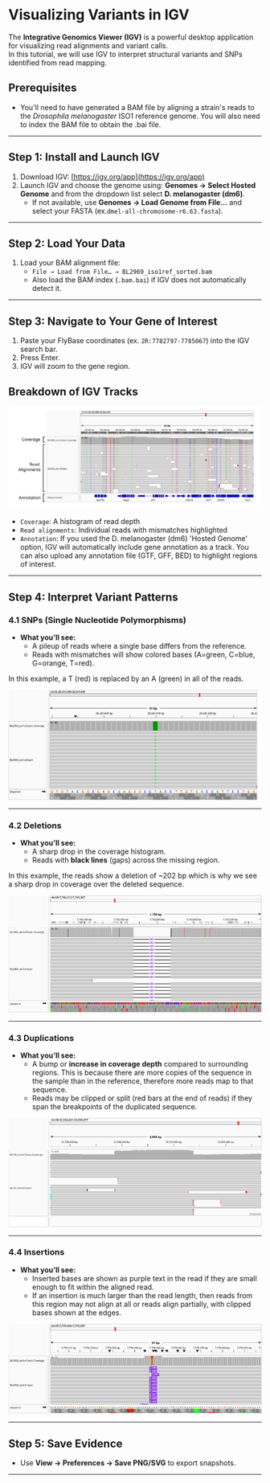 # Visualizing Variants in IGV


The **Integrative Genomics Viewer (IGV)** is a powerful desktop application for visualizing read alignments and variant calls.  
In this tutorial, we will use IGV to interpret structural variants and SNPs identified from read mapping.

## Prerequisites
- You'll need to have generated a BAM file by aligning a strain's reads to the *Drosophila melanogaster* ISO1 reference genome. You will also need to index the BAM file to obtain the .bai file.


---

## Step 1: Install and Launch IGV

1. Download IGV: [https://igv.org/app](https://igv.org/app)  
2. Launch IGV and choose the genome using: **Genomes →  Select Hosted Genome** and from the dropdown list select **D. melanogaster (dm6)**.  
   - If not available, use **Genomes → Load Genome from File…** and select your FASTA (ex.`dmel-all-chromosome-r6.63.fasta`).

---

## Step 2: Load Your Data

1. Load your BAM alignment file:
   - `File → Load from File… → BL2969_iso1ref_sorted.bam`  
   - Also load the BAM index (`.bam.bai`) if IGV does not automatically detect it.

---

## Step 3: Navigate to Your Gene of Interest

1. Paste your FlyBase coordinates (ex. `2R:7782797-7785067`) into the IGV search bar.  
2. Press Enter.  
3. IGV will zoom to the gene region.  

## Breakdown of IGV Tracks

![IGV Tracks](../images/igv_tracks_breakdown.png)
   - `Coverage`: A histogram of read depth
   - `Read alignments`: Individual reads with mismatches highlighted
   - `Annotation`: If you used the D. melanogaster (dm6) 'Hosted Genome' option, IGV will automatically include gene annotation as a track. You can also upload any annotation file (GTF, GFF, BED) to highlight regions of interest.

---

## Step 4: Interpret Variant Patterns

### 4.1 SNPs (Single Nucleotide Polymorphisms)
- **What you’ll see:**  
  - A pileup of reads where a single base differs from the reference.  
  - Reads with mismatches will show colored bases (A=green, C=blue, G=orange, T=red).  

In this example, a T (red) is replaced by an A (green) in all of the reads.

![SNP in IGV](../images/snp_igv.png)

---

### 4.2 Deletions
- **What you’ll see:**  
  - A sharp drop in the coverage histogram.  
  - Reads with **black lines** (gaps) across the missing region. 

In this example, the reads show a deletion of ~202 bp which is why we see a sharp drop in coverage over the deleted sequence.

![Deletion in IGV](../images/deletion_igv.png)

---

### 4.3 Duplications
- **What you’ll see:**  
  - A bump or **increase in coverage depth** compared to surrounding regions. This is because there are more copies of the sequence in the sample than in the reference, therefore more reads map to that sequence.  
  - Reads may be clipped or split (red bars at the end of reads) if they span the breakpoints of the duplicated sequence.  

![Duplication in IGV](../images/duplication_igv.png)


---

### 4.4 Insertions
- **What you’ll see:**  
  - Inserted bases are shown as purple text in the read if they are small enough to fit within the aligned read.
  - If an insertion is much larger than the read length, then reads from this region may not align at all or reads align partially, with clipped bases shown at the edges.

![Insertion in IGV](../images/insertion_igv.png)

---

## Step 5: Save Evidence

- Use **View → Preferences → Save PNG/SVG** to export snapshots.  

---

